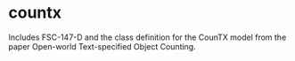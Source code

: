 # countx
Includes FSC-147-D and the class definition for the CounTX model from the paper Open-world Text-specified Object Counting.
